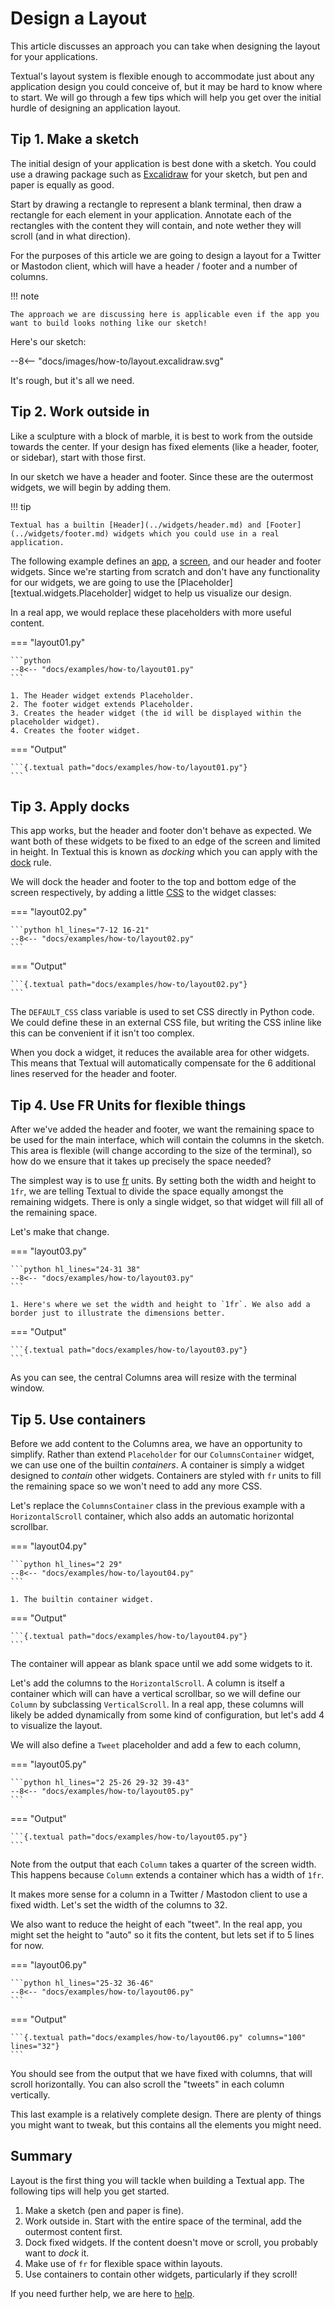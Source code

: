 # Design a Layout

This article discusses an approach you can take when designing the layout for your applications.

Textual's layout system is flexible enough to accommodate just about any application design you could conceive of, but it may be hard to know where to start. We will go through a few tips which will help you get over the initial hurdle of designing an application layout.


## Tip 1. Make a sketch

The initial design of your application is best done with a sketch.
You could use a drawing package such as [Excalidraw](https://excalidraw.com/) for your sketch, but pen and paper is equally as good.

Start by drawing a rectangle to represent a blank terminal, then draw a rectangle for each element in your application. Annotate each of the rectangles with the content they will contain, and note wether they will scroll (and in what direction).

For the purposes of this article we are going to design a layout for a Twitter or Mastodon client, which will have a header / footer and a number of columns.

!!! note

    The approach we are discussing here is applicable even if the app you want to build looks nothing like our sketch!

Here's our sketch:

<div class="excalidraw">
--8<-- "docs/images/how-to/layout.excalidraw.svg"
</div>

It's rough, but it's all we need.


## Tip 2. Work outside in

Like a sculpture with a block of marble, it is best to work from the outside towards the center.
If your design has fixed elements (like a header, footer, or sidebar), start with those first.

In our sketch we have a header and footer.
Since these are the outermost widgets, we will begin by adding them.

!!! tip

    Textual has a builtin [Header](../widgets/header.md) and [Footer](../widgets/footer.md) widgets which you could use in a real application.

The following example defines an [app](../guide/app.md), a [screen](../guide/screens.md), and our header and footer widgets.
Since we're starting from scratch and don't have any functionality for our widgets, we are going to use the [Placeholder][textual.widgets.Placeholder] widget to help us visualize our design.

In a real app, we would replace these placeholders with more useful content.

=== "layout01.py"

    ```python
    --8<-- "docs/examples/how-to/layout01.py"
    ```

    1. The Header widget extends Placeholder.
    2. The footer widget extends Placeholder.
    3. Creates the header widget (the id will be displayed within the placeholder widget).
    4. Creates the footer widget.

=== "Output"

    ```{.textual path="docs/examples/how-to/layout01.py"}
    ```

## Tip 3. Apply docks

This app works, but the header and footer don't behave as expected.
We want both of these widgets to be fixed to an edge of the screen and limited in height.
In Textual this is known as *docking* which you can apply with the [dock](../styles/dock.md) rule.

We will dock the header and footer to the top and bottom edge of the screen respectively, by adding a little [CSS](../guide/CSS.md) to the widget classes:

=== "layout02.py"

    ```python hl_lines="7-12 16-21"
    --8<-- "docs/examples/how-to/layout02.py"
    ```

=== "Output"

    ```{.textual path="docs/examples/how-to/layout02.py"}
    ```

The `DEFAULT_CSS` class variable is used to set CSS directly in Python code.
We could define these in an external CSS file, but writing the CSS inline like this can be convenient if it isn't too complex.

When you dock a widget, it reduces the available area for other widgets.
This means that Textual will automatically compensate for the 6 additional lines reserved for the header and footer.

## Tip 4. Use FR Units for flexible things

After we've added the header and footer, we want the remaining space to be used for the main interface, which will contain the columns in the sketch.
This area is flexible (will change according to the size of the terminal), so how do we ensure that it takes up precisely the space needed?

The simplest way is to use [fr](../css_types/scalar.md) units.
By setting both the width and height to `1fr`, we are telling Textual to divide the space equally amongst the remaining widgets.
There is only a single widget, so that widget will fill all of the remaining space.

Let's make that change.

=== "layout03.py"

    ```python hl_lines="24-31 38"
    --8<-- "docs/examples/how-to/layout03.py"
    ```

    1. Here's where we set the width and height to `1fr`. We also add a border just to illustrate the dimensions better.

=== "Output"

    ```{.textual path="docs/examples/how-to/layout03.py"}
    ```

As you can see, the central Columns area will resize with the terminal window.

## Tip 5. Use containers

Before we add content to the Columns area, we have an opportunity to simplify.
Rather than extend `Placeholder` for our `ColumnsContainer` widget, we can use one of the builtin *containers*.
A container is simply a widget designed to *contain* other widgets.
Containers are styled with `fr` units to fill the remaining space so we won't need to add any more CSS.

Let's replace the `ColumnsContainer` class in the previous example with a `HorizontalScroll` container, which also adds an automatic horizontal scrollbar.

=== "layout04.py"

    ```python hl_lines="2 29"
    --8<-- "docs/examples/how-to/layout04.py"
    ```

    1. The builtin container widget.


=== "Output"

    ```{.textual path="docs/examples/how-to/layout04.py"}
    ```

The container will appear as blank space until we add some widgets to it.

Let's add the columns to the `HorizontalScroll`.
A column is itself a container which will can have a vertical scrollbar, so we will define our `Column` by subclassing `VerticalScroll`.
In a real app, these columns will likely be added dynamically from some kind of configuration, but let's add 4 to visualize the layout.

We will also define a `Tweet` placeholder and add a few to each column,

=== "layout05.py"

    ```python hl_lines="2 25-26 29-32 39-43"
    --8<-- "docs/examples/how-to/layout05.py"
    ```

=== "Output"

    ```{.textual path="docs/examples/how-to/layout05.py"}
    ```

Note from the output that each `Column` takes a quarter of the screen width.
This happens because `Column` extends a container which has a width of `1fr`.

It makes more sense for a column in a Twitter / Mastodon client to use a fixed width.
Let's set the width of the columns to 32.

We also want to reduce the height of each "tweet".
In the real app, you might set the height to "auto" so it fits the content, but lets set if to 5 lines for now.


=== "layout06.py"

    ```python hl_lines="25-32 36-46"
    --8<-- "docs/examples/how-to/layout06.py"
    ```

=== "Output"

    ```{.textual path="docs/examples/how-to/layout06.py" columns="100" lines="32"}
    ```

You should see from the output that we have fixed with columns, that will scroll horizontally.
You can also scroll the "tweets" in each column vertically.

This last example is a relatively complete design.
There are plenty of things you might want to tweak, but this contains all the elements you might need.

## Summary

Layout is the first thing you will tackle when building a Textual app.
The following tips will help you get started.

1. Make a sketch (pen and paper is fine).
2. Work outside in. Start with the entire space of the terminal, add the outermost content first.
3. Dock fixed widgets. If the content doesn't move or scroll, you probably want to *dock* it.
4. Make use of `fr` for flexible space within layouts.
5. Use containers to contain other widgets, particularly if they scroll!

If you need further help, we are here to [help](/help/).
